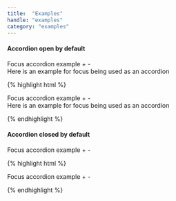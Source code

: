 ```yaml
---
title:  "Examples"
handle: "examples"
category: "examples"
---
```


#### Accordion open by default

<div class="demo-wrapper">
  <div data-trigger="accordion" data-target="#accordionExample" class="open">
    <span>
      Focus accordion example
      <span class="more">+</span>
      <span class="less">-</span>
    </span>
  </div>
  <div id="accordionExample" class="visible accordion-content">
    <div class="accordion-inner">
      Here is an example for focus being used as an accordion
    </div>
  </div>
</div>

<script>
  var accordionExample = new Focus('#accordionExample', {
    triggerClass: 'open',
    slide: true,
    visible: true
  });
</script>

{% highlight html %}
<div data-trigger="accordion" data-target="#accordionExample" class="open">
  <span>
    Focus accordion example
    <span class="more">+</span>
    <span class="less">-</span>
  </span>
</div>
<div id="accordionExample" class="visible accordion-content">
  <div class="accordion-inner">
    Here is an example for focus being used as an accordion
  </div>
</div>

<script>
  var accordionExample = new Focus('#accordionExample', {
    triggerClass: 'open',
    slide: true,
    visible: true
  });
</script>
{% endhighlight %}


#### Accordion closed by default
<div class="demo-wrapper">
  <div data-trigger="accordion" data-target="#accordionExampleClosed">
    <span>
      Focus accordion example
      <span class="more">+</span>
      <span class="less">-</span>
    </span>
  </div>
  <div id="accordionExampleClosed" class="accordion-content" style="display:none;">
    <div class="accordion-inner">
      <p>
        This accordion is close to start with
      </p>
      <p>  
        Lorem ipsum dolor sit amet, consectetur adipiscing elit, sed do eiusmod tempor incididunt ut labore et dolore magna aliqua. Ut enim ad minim veniam, quis nostrud exercitation ullamco laboris nisi ut aliquip ex ea commodo consequat. Duis aute irure dolor in reprehenderit in voluptate velit esse cillum dolore eu fugiat nulla pariatur. Excepteur sint occaecat cupidatat non proident, sunt in culpa qui officia deserunt mollit anim id est laborum.
      </p>
    </div>
  </div>
</div>

<script>
  var accordionExampleClosed = new Focus('#accordionExampleClosed', {
    triggerClass: 'open',
    slide: true
  });
</script>

{% highlight html %}
<div data-trigger="accordion" data-target="#accordionExampleClosed">
  <span>
    Focus accordion example
    <span class="more">+</span>
    <span class="less">-</span>
  </span>
</div>
<div id="accordionExampleClosed" class="accordion-content" style="display:none;">
  <div class="accordion-inner">
    <p>
      This accordion is close to start with
    </p>
    <p>  
      Lorem ipsum dolor sit amet, consectetur adipiscing elit, sed do eiusmod tempor incididunt ut labore et dolore magna aliqua. Ut enim ad minim veniam, quis nostrud exercitation ullamco laboris nisi ut aliquip ex ea commodo consequat. Duis aute irure dolor in reprehenderit in voluptate velit esse cillum dolore eu fugiat nulla pariatur. Excepteur sint occaecat cupidatat non proident, sunt in culpa qui officia deserunt mollit anim id est laborum.
    </p>
  </div>
</div>

<script>
  var accordionExampleClosed = new Focus('#accordionExampleClosed', {
    triggerClass: 'open',
    slide: true
  });
</script>
{% endhighlight %}

